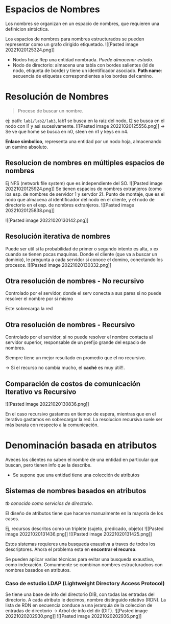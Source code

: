 # Espacios de Nombres

Los nombres se organizan en un espacio de nombres, que requieren una definicion sintáctica.

Los espacios de nombres para nombres estructurados se pueden representar como un grafo dirigido etiquetado.
![[Pasted image 20221020125324.png]]
- Nodos hoja: Rep una entidad nombrada. *Puede almacenar estado*.
- Nodo de directorio: almacena una tabla con bordes salientes (id de nodo, etiqueta de borde) y tiene un identificador asociado.
**Path name**: secuencia de etiquetas correspondientes a los bordes del camino.
# Resolución de Nombres

> Proceso de buscar un nombre.

ej: path: `lab1/lab2/lab3`, lab1 se busca en la raiz del nodo, l2 se busca en el nodo con l1 y asi sucesivamente.
![[Pasted image 20221020125556.png]]
-> Se ve que home se busca en n0, steen en n1 y keys en n4.

**Enlace simbolico**, representa una entidad por un nodo hoja, almacenando un camino absoluto.

## Resolucion de nombres en múltiples espacios de nombres

Ej NFS (network file system) que es independiente del SO.
![[Pasted image 20221020125924.png]]
Se tienen espacios de nombres extranjeros (como los esp. de nombres de servidor 1 y servdor 2). Punto de montaje, que es el nodo que almacena al identificador del nodo en el cliente, y el nodo de directorio en el esp. de nombres extranjeros. 
![[Pasted image 20221020125838.png]]

![[Pasted image 20221020130142.png]]

## Resolución iterativa de nombres

Puede ser util si la probabilidad de primer o segundo intento es alta, x ex cuando se tienen pocas maquinas.
Donde el cliente (que va a buscar un dominio), le pregunta a cada servidor si conoce el domino, conectando los procesos.
![[Pasted image 20221020130332.png]]

## Otra resolución de nombres - No recursivo

Controlado por el servidor, donde el serv conecta a sus pares si no puede resolver el nombre por si mismo

Este sobrecarga la red

## Otra resolución de nombres - Recursivo

Controlado por el servidor, si no puede resolver el nombre contacta al servidor superior, responsable de un prefijo grande del espacio de nombres.

Siempre tiene un mejor resultado en promedio que el no recursivo.

-> Si el recurso no cambia mucho, el **caché** es muy útil!!.

## Comparación de costos de comunicación Iterativo vs Recursivo

![[Pasted image 20221020130836.png]]

En el caso recursivo gastamos en tiempo de espera, mientras que en el iterativo gastamos en sobrecargar la red. La resolucion recursiva suele ser más barata con respecto a la comunicación.

# Denominación basada en atributos

Aveces los clientes no saben el nombre de una entidad en particular que buscan, pero tienen info que la describe.
- Se supone que una entidad tiene una colección de atributos

## Sistemas de nombres basados en atributos

*tb conocido como servicios de directorio*.

El diseño de atributos tiene que hacerse manualmente en la mayoría de los casos.

Ej, recursos descritos como un triplete (sujeto, predicado, objeto)
![[Pasted image 20221020131436.png]]
![[Pasted image 20221020131425.png]]

Estos sistemas requieres una busqueda exaustiva a traves de todos los descriptores. Ahora el problema esta en **encontrar el recurso**.

Se pueden aplicar varias técnicas para evitar una busqueda exaustiva, como indexación. Comunmente se combinan nombres estructuradoos con nombres basados en atributos.

### Caso de estudio LDAP (Lightweight Directory Access Protocol)

Se tiene una base de info del directorio DIB, con todas las entradas del directorio. A cada atributo le decimos, nombre distinguido relativo (RDN). La lista de RDN en secuencia conduce a una jerarquía de la coleccion de entradas de directorio -> Arbol de info del dir (DIT).
![[Pasted image 20221020202930.png]]
![[Pasted image 20221020202936.png]]

